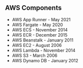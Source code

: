 ## AWS Components



- AWS App Runner - May 2021
- AWS Fargate - May 2020
- AWS ECS - November 2014
- AWS ECR - December 2015
- AWS Beanstalk - January 2011
- AWS EC2 - August 2006
- AWS Lambda - November 2014
- AWS S3 - March 2006
- AWS Dynamo DB - January 2012
